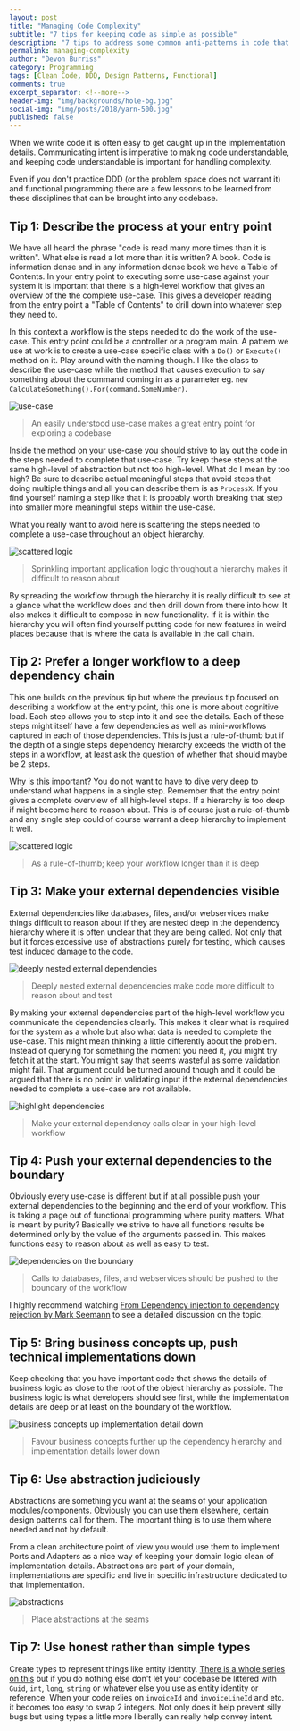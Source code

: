 ```yaml
---
layout: post
title: "Managing Code Complexity"
subtitle: "7 tips for keeping code as simple as possible"
description: "7 tips to address some common anti-patterns in code that hide intent"
permalink: managing-complexity
author: "Devon Burriss"
category: Programming
tags: [Clean Code, DDD, Design Patterns, Functional]
comments: true
excerpt_separator: <!--more-->
header-img: "img/backgrounds/hole-bg.jpg"
social-img: "img/posts/2018/yarn-500.jpg"
published: false
---
```


When we write code it is often easy to get caught up in the implementation details. Communicating intent is imperative to making code understandable, and keeping code understandable is important for handling complexity.

<!--more-->

Even if you don't practice DDD (or the problem space does not warrant it) and functional programming there are a few lessons to be learned from these disciplines that can be brought into any codebase.

## Tip 1: Describe the process at your entry point
<!-- compare with index of a book -->

We have all heard the phrase "code is read many more times than it is written". What else is read a lot more than it is written? A book. Code is information dense and in any information dense book we have a Table of Contents.
In your entry point to executing some use-case against your system it is important that there is a high-level workflow that gives an overview of the the complete use-case. This gives a developer reading from the entry point a "Table of Contents" to drill down into whatever step they need to.

In this context a workflow is the steps needed to do the work of the use-case. This entry point could be a controller or a program main. A pattern we use at work is to create a use-case specific class with a `Do()` or `Execute()` method on it. Play around with the naming though. I like the class to describe the use-case while the method that causes execution to say something about the command coming in as a parameter eg. `new CalculateSomething().For(command.SomeNumber)`.

![use-case](/img/posts/2018/use-case.jpg)

> An easily understood use-case makes a great entry point for exploring a codebase

Inside the method on your use-case you should strive to lay out the code in the steps needed to complete that use-case. Try keep these steps at the same high-level of abstraction but not too high-level. What do I mean by too high? Be sure to describe actual meaningful steps that avoid steps that doing multiple things and all you can describe them is as `ProcessX`. If you find yourself naming a step like that it is probably worth breaking that step into smaller more meaningful steps within the use-case.

What you really want to avoid here is scattering the steps needed to complete a use-case throughout an object hierarchy.

![scattered logic](/img/posts/2018/logic-stack.jpg)

> Sprinkling important application logic throughout a hierarchy makes it difficult to reason about

By spreading the workflow through the hierarchy it is really difficult to see at a glance what the workflow does and then drill down from there into how. It also makes it difficult to compose in new functionality. If it is within the hierarchy you will often find yourself putting code for new features in weird places because that is where the data is available in the call chain.

## Tip 2: Prefer a longer workflow to a deep dependency chain

This one builds on the previous tip but where the previous tip focused on describing a workflow at the entry point, this one is more about cognitive load. Each step allows you to step into it and see the details. Each of these steps might itself have a few dependencies as well as mini-workflows captured in each of those dependencies. This is just a rule-of-thumb but if the depth of a single steps dependency hierarchy exceeds the width of the steps in a workflow, at least ask the question of whether that should maybe be 2 steps.

Why is this important? You do not want to have to dive very deep to understand what happens in a single step. Remember that the entry point gives a complete overview of all high-level steps. If a hierarchy is too deep if might become hard to reason about. This is of course just a rule-of-thumb and any single step could of course warrant a deep hierarchy to implement it well.

![scattered logic](/img/posts/2018/etl-workflow.jpg)

> As a rule-of-thumb; keep your workflow longer than it is deep

## Tip 3: Make your external dependencies visible

External dependencies like databases, files, and/or webservices make things difficult to reason about if they are nested deep in the dependency hierarchy where it is often unclear that they are being called. Not only that but it forces excessive use of abstractions purely for testing, which causes test induced damage to the code.

![deeply nested external dependencies](/img/posts/2018/deeply-nested-dep.jpg)

> Deeply nested external dependencies make code more difficult to reason about and test

By making your external dependencies part of the high-level workflow you communicate the dependencies clearly. This makes it clear what is required for the system as a whole but also what data is needed to complete the use-case. This might mean thinking a little differently about the problem. Instead of querying for something the moment you need it, you might try fetch it at the start. You might say that seems wasteful as some validation might fail. That argument could be turned around though and it could be argued that there is no point in validating input if the external dependencies needed to complete a use-case are not available.

![highlight dependencies](/img/posts/2018/highlight-dependencies.jpg)

> Make your external dependency calls clear in your high-level workflow

## Tip 4: Push your external dependencies to the boundary

Obviously every use-case is different but if at all possible push your external dependencies to the beginning and the end of your workflow. This is taking a page out of functional programming where purity matters. What is meant by purity? Basically we strive to have all functions results be determined only by the value of the arguments passed in. This makes functions easy to reason about as well as easy to test.

![dependencies on the boundary](/img/posts/2018/dependencies-on-boundary.jpg)

> Calls to databases, files, and webservices should be pushed to the boundary of the workflow

I highly recommend watching [From Dependency injection to dependency rejection by Mark Seemann](https://www.youtube.com/watch?v=cxs7oLGrxQ4) to see a detailed discussion on the topic.

## Tip 5: Bring business concepts up, push technical implementations down

Keep checking that you have important code that shows the details of business logic as close to the root of the object hierarchy as possible. The business logic is what developers should see first, while the implementation details are deep or at least on the boundary of the workflow.

![business concepts up implementation detail down](/img/posts/2018/business-concepts-up.jpg)

> Favour business concepts further up the dependency hierarchy and implementation details lower down

## Tip 6: Use abstraction judiciously

Abstractions are something you want at the seams of your application modules/components. Obviously you can use them elsewhere, certain design patterns call for them. The important thing is to use them where needed and not by default.

From a clean architecture point of view you would use them to implement Ports and Adapters as a nice way of keeping your domain logic clean of implementation details. Abstractions are part of your domain, implementations are specific and live in specific infrastructure dedicated to that implementation.

![abstractions](/img/posts/2018/abstractions.jpg)

> Place abstractions at the seams

## Tip 7: Use honest rather than simple types

Create types to represent things like entity identity. [There is a whole series on this](http://devonburriss.me/honest-arguments/) but if you do nothing else don't let your codebase be littered with `Guid`, `int`, `long`, `string` or whatever else you use as entity identity or reference. When your code relies on `invoiceId` and `invoiceLineId` and etc. it becomes too easy to swap 2 integers. Not only does it help prevent silly bugs but using types a little more liberally can really help convey intent.
